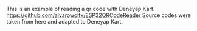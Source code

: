 This is an example of reading a qr code with Deneyap Kart.
https://github.com/alvarowolfx/ESP32QRCodeReader Source codes were taken from here and adapted to Deneyap Kart.

